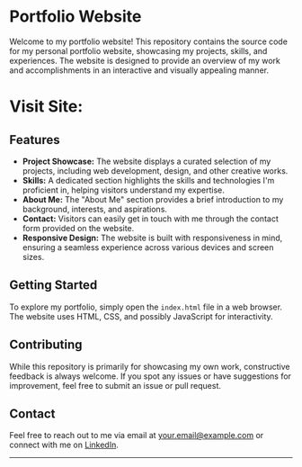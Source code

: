 # Portfolio Website

Welcome to my portfolio website! This repository contains the source code for my personal portfolio website, showcasing my projects, skills, and experiences. The website is designed to provide an overview of my work and accomplishments in an interactive and visually appealing manner.


# Visit Site: 


## Features

- **Project Showcase:** The website displays a curated selection of my projects, including web development, design, and other creative works.
- **Skills:** A dedicated section highlights the skills and technologies I'm proficient in, helping visitors understand my expertise.
- **About Me:** The "About Me" section provides a brief introduction to my background, interests, and aspirations.
- **Contact:** Visitors can easily get in touch with me through the contact form provided on the website.
- **Responsive Design:** The website is built with responsiveness in mind, ensuring a seamless experience across various devices and screen sizes.

## Getting Started

To explore my portfolio, simply open the `index.html` file in a web browser. The website uses HTML, CSS, and possibly JavaScript for interactivity.

## Contributing

While this repository is primarily for showcasing my own work, constructive feedback is always welcome. If you spot any issues or have suggestions for improvement, feel free to submit an issue or pull request.



## Contact

Feel free to reach out to me via email at [your.email@example.com](mailto:kumarchetan10458@gmail.com) or connect with me on [LinkedIn](https://www.linkedin.com/in/chetan-kumar-61b888267/).

---

